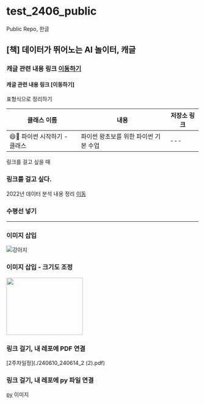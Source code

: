 # test_2406_public
Public Repo, 한글


## [책] 데이터가 뛰어노는 AI 놀이터, 캐글

### 캐글 관련 내용 링크 [이동하기](https://github.com/LDJWJ/KaggleDataAnalysis)

#### 캐글 관련 내용 링크 [이동하기]

표형식으로 정리하기

| 클래스 이름 | 내용 | 저장소 링크 |
| --- | --- | --- |
| 😄📘 파이썬 시작하기 - 클래스 | 파이썬 왕초보를 위한 파이썬 기본 수업 | ---|


링크를 걸고 싶을 때

### 링크를 걸고 싶다.

2022년 데이터 분석 내용 정리 [이동](https://github.com/LDJWJ/MyDataAnalysis_2022)


### 수평선 넣기

---

### 이미지 삽입
![강아지](https://th.bing.com/th/id/OIP.ByFBM2P-gnLPLHL6H2QqUwAAAA?rs=1&pid=ImgDetMain)

### 이미지 삽입 - 크기도 조정

<img src = "https://th.bing.com/th/id/OIP.ByFBM2P-gnLPLHL6H2QqUwAAAA?rs=1&pid=ImgDetMain" width = "200" height = "150" >


### 링크 걸기, 내 레포에 PDF 연결
[2주차일정](./240610_240614_2 (2).pdf)

### 링크 걸기, 내 레포에 py 파일 연결
[py](./test1.py)
이미지
